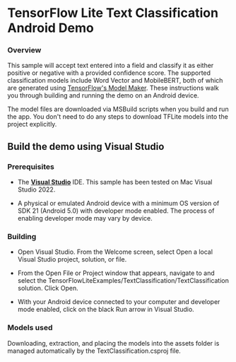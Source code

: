 
# TensorFlow Lite Text Classification Android Demo

### Overview

This sample will accept text entered into a field and classify it as either
positive or negative with a provided confidence score. The supported
classification models include Word Vector and MobileBERT, both of which are
generated using
[TensorFlow's Model Maker](https://www.tensorflow.org/lite/models/modify/model_maker/text_classification).
These instructions walk you through building and running the demo on an Android
device.

The model files are downloaded via MSBuild scripts when you build and run the
app. You don't need to do any steps to download TFLite models into the project
explicitly.

## Build the demo using Visual Studio

### Prerequisites

* The **[Visual Studio](https://visualstudio.microsoft.com/vs/mac/)** IDE.
  This sample has been tested on Mac Visual Studio 2022.

* A physical or emulated Android device with a minimum OS version of SDK 21
  (Android 5.0) with developer mode enabled. The process of enabling
  developer mode may vary by device.

### Building

* Open Visual Studio. From the Welcome screen, select Open a local
    Visual Studio project, solution, or file.

* From the Open File or Project window that appears, navigate to and select
    the TensorFlowLiteExamples/TextClassification/TextClassification solution.
    Click Open.

* With your Android device connected to your computer and developer mode
    enabled, click on the black Run arrow in Visual Studio.

### Models used

Downloading, extraction, and placing the models into the assets folder is
managed automatically by the TextClassification.csproj file.
